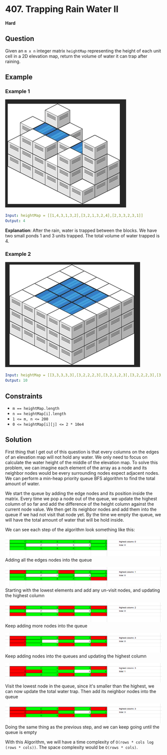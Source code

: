 # 407. Trapping Rain Water II
**Hard**

## Question
Given an `m x n` integer matrix `heightMap` representing the height of each unit cell in a 2D elevation map, return the volume of water it can trap after raining.

## Example
### Example 1
![Example 1](./sources/Example1.png)
```yaml
Input: heightMap = [[1,4,3,1,3,2],[3,2,1,3,2,4],[2,3,3,2,3,1]]
Output: 4
```
**Explanation**: After the rain, water is trapped between the blocks. We have two small ponds 1 and 3 units trapped. The total volume of water trapped is 4.

### Example 2
![Example 2](./sources/Example2.png)
```yaml
Input: heightMap = [[3,3,3,3,3],[3,2,2,2,3],[3,2,1,2,3],[3,2,2,2,3],[3,3,3,3,3]]
Output: 10
```

## Constraints
- `m == heightMap.length`
- `n == heightMap[i].length`
- `1 <= m, n <= 200`
- `0 <= heightMap[i][j] <= 2 * 10e4`

## Solution
First thing that I get out of this question is that every columns on the edges of an elevation map will not hold any water. We only need to focus on calculate the water height of the middle of the elevation map. To solve this problem, we can imagine each element of the array as a node and its neighbor nodes would be every surrounding nodes expect adjacent nodes. We can perform a min-heap priority queue BFS algorithm to find the total amount of water.

We start the queue by adding the edge nodes and its position inside the matrix. Every time we pop a node out of the queue, we update the highest column of so far and add the difference of the height column against the current node value. We then get its neighbor nodes and add them into the queue if we had not visit that node yet. By the time we empty the queue, we will have the total amount of water that will be hold inside.

We can see each step of the algorithm look something like this:

![Step 1](./sources/Step1.png)
Adding all the edges nodes into the queue

![Step 2](./sources/Step2.png)
Starting with the lowest elements and add any un-visit nodes, and updating the highest column

![Step 3](./sources/Step3.png)
Keep adding more nodes into the queue

![Step 4](./sources/Step4.png)
Keep adding nodes into the queues and updating the highest column

![Step 5](./sources/Step5.png)
Visit the lowest node in the queue, since it's smaller than the highest, we can now update the total water trap. Then add its neighbor nodes into the queue

![Step 6](./sources/Step6.png)
Doing the same thing as the previous step, and we can keep going until the queue is empty

With this Algorithm, we will have a time complexity of `O(rows * cols log (rows * cols))`. The space complexity would be `O(rows * cols)`.
